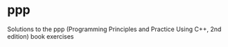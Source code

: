 # ppp
Solutions to the ppp (Programming Principles and Practice Using C++, 2nd edition) book exercises
